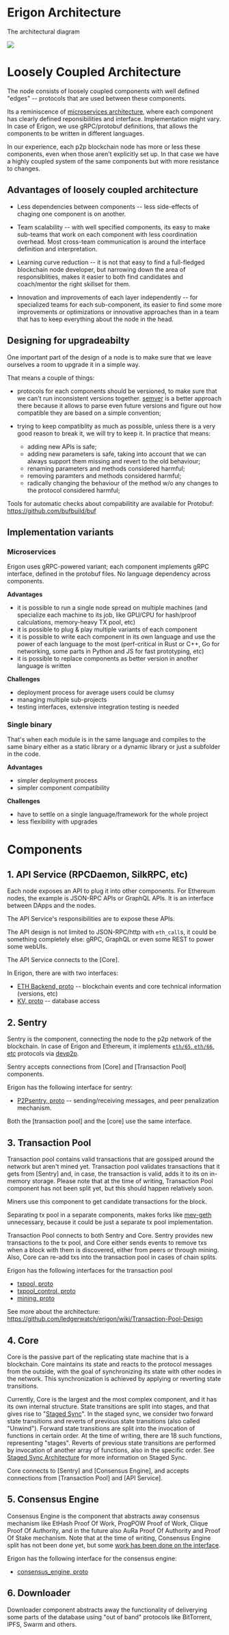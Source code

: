 # Erigon Architecture

The architectural diagram

![](../turbo-geth-architecture.png)

# Loosely Coupled Architecture

The node consists of loosely coupled components with well defined "edges" -- protocols that are used between these components.

Its a reminiscence of [microservices architecture](https://en.wikipedia.org/wiki/Microservices), where each component has clearly defined reponsibilities and interface. Implementation might vary. In case of Erigon, we use gRPC/protobuf definitions, that allows the components to be written in different languages.

In our experience, each p2p blockchain node has more or less these components, even when those aren't explicitly set up. In that case we have a highly coupled system of the same components but with more resistance to changes.
## Advantages of loosely coupled architecture

* Less dependencies between components -- less side-effects of chaging one component is on another.

* Team scalability -- with well specified components, its easy to make sub-teams that work on each component with less coordination overhead. Most cross-team communication is around the interface definition and interpretation.

* Learning curve reduction -- it is not that easy to find a full-fledged blockchain node developer, but narrowing down the area of responsiblities, makes it easier to both find candidates and coach/mentor the right skillset for them.

* Innovation and improvements of each layer independently -- for specialized teams for each sub-component, its easier to find some more improvements or optimizations or innovative approaches than in a team that has to keep everything about the node in the head.

## Designing for upgradeabilty

One important part of the design of a node is to make sure that we leave ourselves a room to upgrade it in a simple way.

That means a couple of things:
- protocols for each components should be versioned, to make sure that we can't run inconsistent versions together. [semver](https://semver.org) is a better approach there because it allows to parse even future versions and figure out how compatible they are based on a simple convention;

- trying to keep compatiblity as much as possible, unless there is a very good reason to break it, we will try to keep it. In practice that means:
    - adding new APIs is safe;
    - adding new parameters is safe, taking into account that we can always support them missing and revert to the old behaviour;
    - renaming parameters and methods considered harmful;
    - removing paramters and methods considered harmful;
    - radically changing the behaviour of the method w/o any changes to the protocol considered harmful;

Tools for automatic checks about compabilitity are available for Protobuf: https://github.com/bufbuild/buf
## Implementation variants

### Microservices

Erigon uses gRPC-powered variant; each component implements gRPC interface, defined in the protobuf files. No language dependency across components.

**Advantages**
- it is possible to run a single node spread on multiple machines (and specialize each machine to its job, like GPU/CPU for hash/proof calculations, memory-heavy TX pool, etc)
- it is possible to plug & play multiple variants of each component
- it is possible to write each component in its own language and use the power of each language to the most (perf-critical in Rust or C++, Go for networking, some parts in Python and JS for fast prototyping, etc)
- it is possible to replace components as better version in another language is written

**Challenges**
- deployment process for average users could be clumsy
- managing multiple sub-projects
- testing interfaces, extensive integration testing is needed

### Single binary

That's when each module is in the same language and compiles to the same binary either as a static library or a dynamic library or just a subfolder in the code.

**Advantages**
- simpler deployment process
- simpler component compatibility

**Challenges**
- have to settle on a single language/framework for the whole project
- less flexibility with upgrades

# Components
## 1. API Service (RPCDaemon, SilkRPC, etc)

Each node exposes an API to plug it into other components. For Ethereum nodes, the example is JSON-RPC APIs or GraphQL APIs. It is an interface between DApps and the nodes.

The API Service's responsibilities are to expose these APIs.

The API design is not limited to JSON-RPC/http with `eth_call`s, it could be something completely else: gRPC, GraphQL or even some REST to power some webUIs.

The API Service connects to the [Core].

In Erigon, there are with two interfaces:
- [ETH Backend, proto](../remote/ethbackend.proto) -- blockchain events and core technical information (versions, etc)
- [KV, proto](../remote/kv.proto) -- database access

## 2. Sentry

Sentry is the component, connecting the node to the p2p network of the blockchain. In case of Erigon and Ethereum, it implements [`eth/65`, `eth/66`, etc](https://github.com/ethereum/devp2p/blob/master/caps/eth.md#change-log) protocols via [devp2p](https://github.com/ethereum/devp2p).

Sentry accepts connections from [Core] and [Transaction Pool] components.

Erigon has the following interface for sentry:
- [P2Psentry, proto](../p2psentry/sentry.proto) -- sending/receiving messages, and peer penalization mechanism.

Both the [transaction pool] and the [core] use the same interface.

## 3. Transaction Pool

Transaction pool contains valid transactions that are gossiped around the network but aren't mined yet. Transaction pool validates transactions that it gets from [Sentry] and, in case, the transaction is valid, adds it to its on in-memory storage. Please note that at the time of writing, Transaction Pool component
has not been split yet, but this should happen relatively soon.

Miners use this component to get candidate transactions for the block.

Separating tx pool in a separate components, makes forks like [mev-geth](https://github.com/flashbots/mev-geth) unnecessary, because it could be just a separate tx pool implementation.

Transaction Pool connects to both Sentry and Core. Sentry provides new transactions to the tx pool, and Core either sends events to remove txs when a block with them is discovered, either from peers or through mining. Also, Core can re-add txs into the transaction pool in cases of chain splits.

Erigon has the following interfaces for the transaction pool
- [txpool, proto](../txpool/txpool.proto)
- [txpool_control, proto](../txpool/txpool_control.proto)
- [mining, proto](../txpool/mining.proto)

See more about the architecture: https://github.com/ledgerwatch/erigon/wiki/Transaction-Pool-Design

## 4. Core

Core is the passive part of the replicating state machine that is a blockchain. Core maintains its state and reacts to the protocol messages from the
outside, with the goal of synchronizing its state with other nodes in the network. This synchronization is achieved by applying or reverting state
transitions.

Currently, Core is the largest and the most complex component, and it has its own internal structure. State transitions are split into stages,
and that gives rise to "[Staged Sync](./staged-sync.md)". In the staged sync, we consider two forward state transitions and reverts of previous state transitions
(also called "Unwind"). Forward state transitions are split into the invocation of functions in certain order. At the time of writing, there are
18 such functions, representing "stages". Reverts of previous state transitions are performed by invocation of another array of functions, also
in the specific order. See [Staged Sync Architecture](./staged-sync.md) for more information on Staged Sync.

Core connects to [Sentry] and [Consensus Engine], and accepts connections from [Transaction Pool] and [API Service].

## 5. Consensus Engine

Consensus Engine is the component that abstracts away consensus mechanism like EtHash Proof Of Work, ProgPOW Proof of Work, Clique Proof Of Authority,
and in the future also AuRa Proof Of Authority and Proof Of Stake mechanism. Note that at the time of writing, Consensus Engine split has not been
done yet, but some [work has been done on the interface](https://github.com/ledgerwatch/erigon/wiki/Consensus-Engine-separation).

Erigon has the following interface for the consensus engine:
- [consensus_engine, proto](../consensus_engine/consensus.proto)

## 6. Downloader

Downloader component abstracts away the functionality of deliverying some parts of the database using "out of band" protocols like BitTorrent,
IPFS, Swarm and others.
